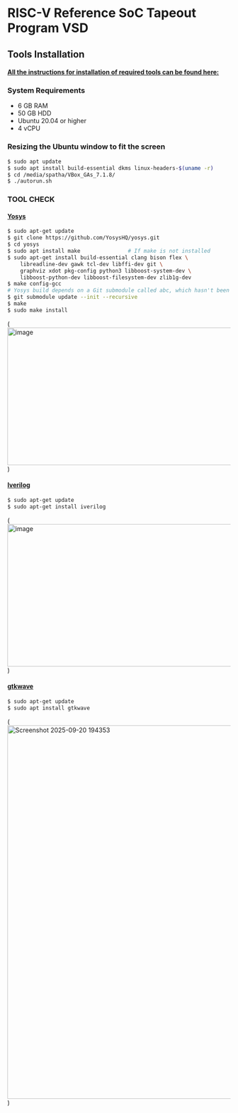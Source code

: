 # RISC-V Reference SoC Tapeout Program VSD

## Tools Installation

#### <ins>All the instructions for installation of required tools can be found here:</ins>

### **System Requirements**
- 6 GB RAM
- 50 GB HDD
- Ubuntu 20.04 or higher
- 4 vCPU

### **Resizing the Ubuntu window to fit the screen**
```bash
$ sudo apt update
$ sudo apt install build-essential dkms linux-headers-$(uname -r)
$ cd /media/spatha/VBox_GAs_7.1.8/
$ ./autorun.sh
```

### **TOOL CHECK**

#### <ins>**Yosys**</ins>
```bash
$ sudo apt-get update
$ git clone https://github.com/YosysHQ/yosys.git
$ cd yosys
$ sudo apt install make               # If make is not installed
$ sudo apt-get install build-essential clang bison flex \
    libreadline-dev gawk tcl-dev libffi-dev git \
    graphviz xdot pkg-config python3 libboost-system-dev \
    libboost-python-dev libboost-filesystem-dev zlib1g-dev
$ make config-gcc
# Yosys build depends on a Git submodule called abc, which hasn't been initialized yet. You need to run the following command before running make
$ git submodule update --init --recursive
$ make 
$ sudo make install
```
(<img width="1210" height="311" alt="image" src="https://github.com/user-attachments/assets/035bfa80-2049-4e90-be64-29adc16f1639" />
)

#### <ins>**Iverilog**</ins>
```bash
$ sudo apt-get update
$ sudo apt-get install iverilog
```
(<img width="1218" height="322" alt="image" src="https://github.com/user-attachments/assets/2c422a91-42c6-49bf-b657-cce7f897584b" />
)

#### <ins>**gtkwave**</ins>
```bash
$ sudo apt-get update
$ sudo apt install gtkwave
```
(<img width="779" height="844" alt="Screenshot 2025-09-20 194353" src="https://github.com/user-attachments/assets/322e8650-9e22-4e2e-880c-eb85b98c9bf9" />
)
